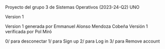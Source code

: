 Proyecto del grupo 3 de Sistemas Operativos (2023-24-Q2)
UNO

Version 1

Version 1 generada por Emmanuel Alonso Mendoza Cobeña
Versión 1 verificada por Pol Miró

0/ para desconectar
1/ para Sign up
2/ para Log in
3/ para Remove account
